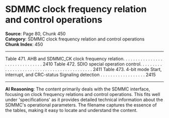 # SDMMC clock frequency relation and control operations

**Source**: Page 80, Chunk 450  
**Category**: SDMMC clock frequency relation and control operations  
**Chunk Index**: 450

---

Table 471. AHB and SDMMC_CK clock frequency relation. . . . . . . . . . . . . . . . . . . . . . . . . . . . . . . 2410
Table 472. SDIO special operation control. . . . . . . . . . . . . . . . . . . . . . . . . . . . . . . . . . . . . . . . . . . . 2411
Table 473. 4-bit mode Start, interrupt, and CRC-status Signaling detection . . . . . . . . . . . . . . . . . . 2415

---

**AI Reasoning**: The content primarily deals with the SDMMC interface, focusing on clock frequency relations and control operations. This fits well under 'specifications' as it provides detailed technical information about the SDMMC's operational parameters. The filename captures the essence of the tables, making it easy to locate and understand the content.
